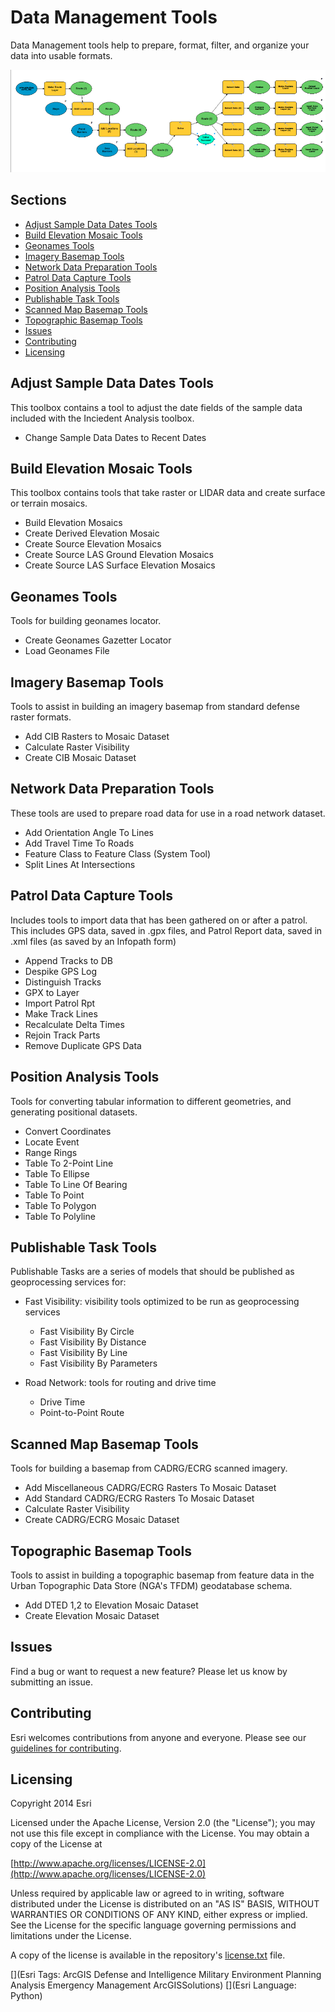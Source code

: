 # Data Management Tools

Data Management tools help to prepare, format, filter, and organize your data into usable formats.

![Image of repository-template](data_management_screenshot.png)

## Sections

* [Adjust Sample Data Dates Tools](#adjust-sample-data-dates-tools)
* [Build Elevation Mosaic Tools](#build-elevation-mosaic-tools)
* [Geonames Tools](#geonames-tools)
* [Imagery Basemap Tools](#imagery-basemap-tools)
* [Network Data Preparation Tools](#network-data-preparation-tools)
* [Patrol Data Capture Tools](#patrol-data-capture-tools)
* [Position Analysis Tools](#position-analysis-tools)
* [Publishable Task Tools](#publishable-task-tools)
* [Scanned Map Basemap Tools](#scanned-map-basemap-tools)
* [Topographic Basemap Tools](#topographic-basemap-tools)
* [Issues](#issues)
* [Contributing](#contributing)
* [Licensing](#licensing)

## Adjust Sample Data Dates Tools

This toolbox contains a tool to adjust the date fields of the sample data included with the Inciedent Analysis toolbox.

* Change Sample Data Dates to Recent Dates

## Build Elevation Mosaic Tools

This toolbox contains tools that take raster or LIDAR data and create surface or terrain mosaics.

* Build Elevation Mosaics
* Create Derived Elevation Mosaic
* Create Source Elevation Mosaics
* Create Source LAS Ground Elevation Mosaics
* Create Source LAS Surface Elevation Mosaics

## Geonames Tools

Tools for building geonames locator.

* Create Geonames Gazetter Locator
* Load Geonames File

## Imagery Basemap Tools

Tools to assist in building an imagery basemap from standard defense raster formats.

* Add CIB Rasters to Mosaic Dataset
* Calculate Raster Visibility
* Create CIB Mosaic Dataset

## Network Data Preparation Tools

These tools are used to prepare road data for use in a road network dataset.

* Add Orientation Angle To Lines
* Add Travel Time To Roads
* Feature Class to Feature Class (System Tool)
* Split Lines At Intersections

## Patrol Data Capture Tools

Includes tools to import data that has been gathered on or after a patrol. This includes GPS data, saved in .gpx files, and Patrol Report data, saved in .xml files (as saved by an Infopath form)

* Append Tracks to DB
* Despike GPS Log
* Distinguish Tracks
* GPX to Layer
* Import Patrol Rpt
* Make Track Lines
* Recalculate Delta Times
* Rejoin Track Parts
* Remove Duplicate GPS Data

## Position Analysis Tools

Tools for converting tabular information to different geometries, and generating positional datasets.

* Convert Coordinates
* Locate Event
* Range Rings
* Table To 2-Point Line
* Table To Ellipse
* Table To Line Of Bearing
* Table To Point
* Table To Polygon
* Table To Polyline

## Publishable Task Tools

Publishable Tasks are a series of models that should be published as geoprocessing services for:

* Fast Visibility: visibility tools optimized to be run as geoprocessing services
  * Fast Visibility By Circle
  * Fast Visibility By Distance
  * Fast Visibility By Line
  * Fast Visibility By Parameters

* Road Network: tools for routing and drive time
  * Drive Time
  * Point-to-Point Route

## Scanned Map Basemap Tools

Tools for building a basemap from CADRG/ECRG scanned imagery.

* Add Miscellaneous CADRG/ECRG Rasters To Mosaic Dataset
* Add Standard CADRG/ECRG Rasters To Mosaic Dataset
* Calculate Raster Visibility
* Create CADRG/ECRG Mosaic Dataset

## Topographic Basemap Tools

Tools to assist in building a topographic basemap from feature data in the Urban Topographic Data Store (NGA's TFDM) geodatabase schema.

* Add DTED 1,2 to Elevation Mosaic Dataset
* Create Elevation Mosaic Dataset

## Issues

Find a bug or want to request a new feature?  Please let us know by submitting an issue.

## Contributing

Esri welcomes contributions from anyone and everyone. Please see our [guidelines for contributing](https://github.com/esri/contributing).

## Licensing

Copyright 2014 Esri

Licensed under the Apache License, Version 2.0 (the "License");
you may not use this file except in compliance with the License.
You may obtain a copy of the License at

   [http://www.apache.org/licenses/LICENSE-2.0](http://www.apache.org/licenses/LICENSE-2.0)

Unless required by applicable law or agreed to in writing, software
distributed under the License is distributed on an "AS IS" BASIS,
WITHOUT WARRANTIES OR CONDITIONS OF ANY KIND, either express or implied.
See the License for the specific language governing permissions and
limitations under the License.

A copy of the license is available in the repository's
[license.txt](license.txt) file.

[](Esri Tags: ArcGIS Defense and Intelligence Military Environment Planning Analysis Emergency Management ArcGISSolutions)
[](Esri Language: Python)
